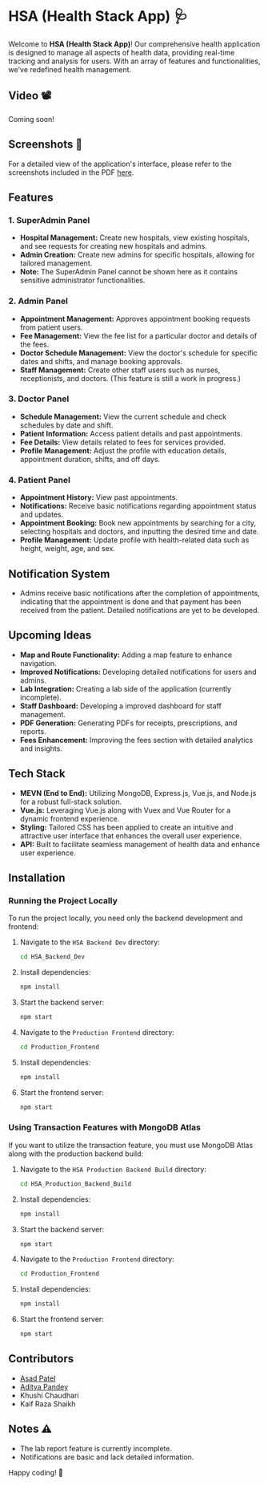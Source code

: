 # HSA (Health Stack App) 🩺

Welcome to **HSA (Health Stack App)**! Our comprehensive health application is designed to manage all aspects of health data, providing real-time tracking and analysis for users. With an array of features and functionalities, we've redefined health management.

## Video 📽️

Coming soon!

## Screenshots 📸

For a detailed view of the application's interface, please refer to the screenshots included in the PDF [here](Screenshots.pdf).


## Features

### 1. SuperAdmin Panel
- **Hospital Management:** Create new hospitals, view existing hospitals, and see requests for creating new hospitals and admins.
- **Admin Creation:** Create new admins for specific hospitals, allowing for tailored management.
- **Note:** The SuperAdmin Panel cannot be shown here as it contains sensitive administrator functionalities.

### 2. Admin Panel
- **Appointment Management:** Approves appointment booking requests from patient users.
- **Fee Management:** View the fee list for a particular doctor and details of the fees.
- **Doctor Schedule Management:** View the doctor's schedule for specific dates and shifts, and manage booking approvals.
- **Staff Management:** Create other staff users such as nurses, receptionists, and doctors. (This feature is still a work in progress.)

### 3. Doctor Panel
- **Schedule Management:** View the current schedule and check schedules by date and shift.
- **Patient Information:** Access patient details and past appointments.
- **Fee Details:** View details related to fees for services provided.
- **Profile Management:** Adjust the profile with education details, appointment duration, shifts, and off days.

### 4. Patient Panel
- **Appointment History:** View past appointments.
- **Notifications:** Receive basic notifications regarding appointment status and updates.
- **Appointment Booking:** Book new appointments by searching for a city, selecting hospitals and doctors, and inputting the desired time and date.
- **Profile Management:** Update profile with health-related data such as height, weight, age, and sex.

## Notification System
- Admins receive basic notifications after the completion of appointments, indicating that the appointment is done and that payment has been received from the patient. Detailed notifications are yet to be developed.

## Upcoming Ideas
- **Map and Route Functionality:** Adding a map feature to enhance navigation.
- **Improved Notifications:** Developing detailed notifications for users and admins.
- **Lab Integration:** Creating a lab side of the application (currently incomplete).
- **Staff Dashboard:** Developing a improved dashboard for staff management.
- **PDF Generation:** Generating PDFs for receipts, prescriptions, and reports.
- **Fees Enhancement:** Improving the fees section with detailed analytics and insights.

## Tech Stack

- **MEVN (End to End):** Utilizing MongoDB, Express.js, Vue.js, and Node.js for a robust full-stack solution.
- **Vue.js:** Leveraging Vue.js along with Vuex and Vue Router for a dynamic frontend experience.
- **Styling:** Tailored CSS has been applied to create an intuitive and attractive user interface that enhances the overall user experience.
- **API:** Built to facilitate seamless management of health data and enhance user experience.

## Installation

### Running the Project Locally

To run the project locally, you need only the backend development and frontend:

1. Navigate to the `HSA Backend Dev` directory:
   ```bash
   cd HSA_Backend_Dev
   ```
2. Install dependencies:
   ```bash
   npm install
   ```
3. Start the backend server:
   ```bash
   npm start
   ```

4. Navigate to the `Production Frontend` directory:
   ```bash
   cd Production_Frontend
   ```
5. Install dependencies:
   ```bash
   npm install
   ```
6. Start the frontend server:
   ```bash
   npm start
   ```

### Using Transaction Features with MongoDB Atlas

If you want to utilize the transaction feature, you must use MongoDB Atlas along with the production backend build:

1. Navigate to the `HSA Production Backend Build` directory:
   ```bash
   cd HSA_Production_Backend_Build
   ```
2. Install dependencies:
   ```bash
   npm install
   ```
3. Start the backend server:
   ```bash
   npm start
   ```

4. Navigate to the `Production Frontend` directory:
   ```bash
   cd Production_Frontend
   ```
5. Install dependencies:
   ```bash
   npm install
   ```
6. Start the frontend server:
   ```bash
   npm start
   ```

## Contributors

- [Asad Patel](https://github.com/asad2050)
- [Aditya Pandey](https://github.com/Adityapandey06)
- Khushi Chaudhari
- Kaif Raza Shaikh


## Notes ⚠️

- The lab report feature is currently incomplete.
- Notifications are basic and lack detailed information.

Happy coding! 🌟
